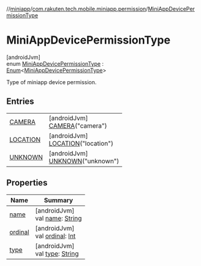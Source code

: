 //[miniapp](../../../index.md)/[com.rakuten.tech.mobile.miniapp.permission](../index.md)/[MiniAppDevicePermissionType](index.md)

# MiniAppDevicePermissionType

[androidJvm]\
enum [MiniAppDevicePermissionType](index.md) : [Enum](https://kotlinlang.org/api/latest/jvm/stdlib/kotlin/-enum/index.html)&lt;[MiniAppDevicePermissionType](index.md)&gt; 

Type of miniapp device permission.

## Entries

| | |
|---|---|
| [CAMERA](-c-a-m-e-r-a/index.md) | [androidJvm]<br>[CAMERA](-c-a-m-e-r-a/index.md)("camera") |
| [LOCATION](-l-o-c-a-t-i-o-n/index.md) | [androidJvm]<br>[LOCATION](-l-o-c-a-t-i-o-n/index.md)("location") |
| [UNKNOWN](-u-n-k-n-o-w-n/index.md) | [androidJvm]<br>[UNKNOWN](-u-n-k-n-o-w-n/index.md)("unknown") |

## Properties

| Name | Summary |
|---|---|
| [name](../-mini-app-custom-permission-result/-a-l-l-o-w-e-d/index.md#-372974862%2FProperties%2F1451286739) | [androidJvm]<br>val [name](../-mini-app-custom-permission-result/-a-l-l-o-w-e-d/index.md#-372974862%2FProperties%2F1451286739): [String](https://kotlinlang.org/api/latest/jvm/stdlib/kotlin/-string/index.html) |
| [ordinal](../-mini-app-custom-permission-result/-a-l-l-o-w-e-d/index.md#-739389684%2FProperties%2F1451286739) | [androidJvm]<br>val [ordinal](../-mini-app-custom-permission-result/-a-l-l-o-w-e-d/index.md#-739389684%2FProperties%2F1451286739): [Int](https://kotlinlang.org/api/latest/jvm/stdlib/kotlin/-int/index.html) |
| [type](type.md) | [androidJvm]<br>val [type](type.md): [String](https://kotlinlang.org/api/latest/jvm/stdlib/kotlin/-string/index.html) |
